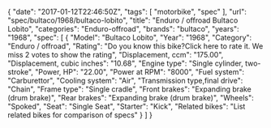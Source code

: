 {
    "date": "2017-01-12T22:46:50Z",
    "tags": [
        "motorbike",
        "spec"
    ],
    "url": "spec\/bultaco\/1968\/bultaco-lobito",
    "title": "Enduro \/ offroad Bultaco Lobito",
    "categories": "Enduro-offroad",
    "brands": "bultaco",
    "years": "1968",
    "spec": [
        {
            "Model": "Bultaco Lobito",
            "Year": "1968",
            "Category": "Enduro \/ offroad",
            "Rating": "Do you know this bike?Click here to rate it. We miss 2 votes to show the rating",
            "Displacement, ccm": "175.00",
            "Displacement, cubic inches": "10.68",
            "Engine type": "Single cylinder, two-stroke",
            "Power, HP": "22.00",
            "Power at RPM": "8000",
            "Fuel system": "Carburettor",
            "Cooling system": "Air",
            "Transmission type,final drive": "Chain",
            "Frame type": "Single cradle",
            "Front brakes": "Expanding brake (drum brake)",
            "Rear brakes": "Expanding brake (drum brake)",
            "Wheels": "Spoked",
            "Seat": "Single Seat",
            "Starter": "Kick",
            "Related bikes": "List related bikes for comparison of specs"
        }
    ]
}